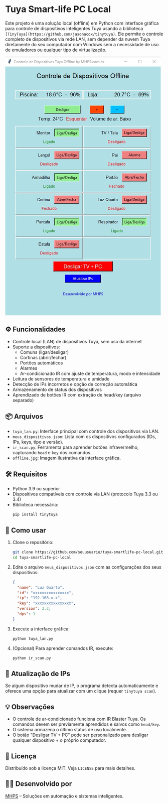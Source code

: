 
# Tuya Smart-life PC Local

Este projeto é uma solução local (offline) em Python com interface gráfica para controle de dispositivos inteligentes Tuya usando a biblioteca `[TinyTuya](https://github.com/jasonacox/tinytuya)`. Ele permite o controle completo de dispositivos via rede LAN, sem depender da nuvem Tuya diretamente do seu computador com Windows sem a necessidade de uso de emuladores ou qualquer tipo de virtualização.

![Interface](offline.jpg)

## ⚙️ Funcionalidades

- Controle local (LAN) de dispositivos Tuya, sem uso da internet
- Suporte a dispositivos:
  - Comuns (ligar/desligar)
  - Cortinas (abrir/fechar)
  - Portões automáticos
  - Alarmes
  - Ar-condicionado IR com ajuste de temperatura, modo e intensidade
- Leitura de sensores de temperatura e umidade
- Detecção de IPs incorretos e opção de correção automática
- Armazenamento de status dos dispositivos
- Aprendizado de botões IR com extração de head/key (arquivo separado)

## 📦 Arquivos

- `tuya_lan.py`: Interface principal com controle dos dispositivos via LAN.
- `meus_dispositivos.json`: Lista com os dispositivos configurados (IDs, IPs, keys, tipo e versão).
- `ir_scan.py`: Ferramenta para aprender botões infravermelho, capturando `head` e `key` dos comandos.
- `offline.jpg`: Imagem ilustrativa da interface gráfica.

## 🛠️ Requisitos

- Python 3.9 ou superior
- Dispositivos compatíveis com controle via LAN (protocolo Tuya 3.3 ou 3.4)
- Biblioteca necessária:
  ```bash
  pip install tinytuya
  ```

## 🚀 Como usar

1. Clone o repositório:
   ```bash
   git clone https://github.com/seuusuario/tuya-smartlife-pc-local.git
   cd tuya-smartlife-pc-local
   ```

2. Edite o arquivo `meus_dispositivos.json` com as configurações dos seus dispositivos:
   ```json
   {
     "name": "Luz Quarto",
     "id": "xxxxxxxxxxxxxxxx",
     "ip": "192.168.x.x",
     "key": "xxxxxxxxxxxxxxxx",
     "version": 3.3,
     "dps": 1
   }
   ```

3. Execute a interface gráfica:
   ```bash
   python tuya_lan.py
   ```

4. (Opcional) Para aprender comandos IR, execute:
   ```bash
   python ir_scan.py
   ```

## 🔄 Atualização de IPs

Se algum dispositivo mudar de IP, o programa detecta automaticamente e oferece uma opção para atualizar com um clique (requer `tinytuya scan`).

## 💡 Observações

- O controle de ar-condicionado funciona com IR Blaster Tuya. Os comandos devem ser previamente aprendidos e salvos como `head/key`.
- O sistema armazena o último status de uso localmente.
- O botão "Desligar TV + PC" pode ser personalizado para desligar qualquer dispositivo + o próprio computador.

## 📄 Licença

Distribuído sob a licença MIT. Veja `LICENSE` para mais detalhes.

## 👨‍💻 Desenvolvido por

[MHPS](https://www.mhps.com.br) – Soluções em automação e sistemas inteligentes.
